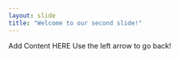 ```yaml
---
layout: slide
title: "Welcome to our second slide!"
---
```

Add Content HERE
Use the left arrow to go back!